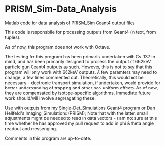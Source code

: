 # PRISM_Sim-Data_Analysis
Matlab code for data analysis of PRISM_Sim Geant4 output files

This code is responsbile for processing outputs from Geant4 (in text, from tuples).

As of now, this program does not work with Octave.

The testing for this program has been primarily undertaken with Cs-137 in mind, 
  and has been primarily designed to process the output of 662keV particle gun
  Geant4 outputs as such. However, this is not to say that this program will only
  work with 662keV outputs. A few paramters may need to change, a few lines commented
  out. 
  Theoretically, this would not be necessary - electronic transport simulation,
  if undertaken, would provide for better understanding of trapping and other
  non-uniform effects. As of now, they are compensated by isotope-specific algorithms.
  Immediate future work should/will involve segreagating these.
  
Use with outputs from my Single-Det_Simulations Geant4 program or Dan Hellfeld's
  Imaging_Simulations (PRISM); Note that with the latter, small adjustments might
  be needed to read in data vectors - I am not sure at this time whether he has 
  approved my pull request to add in phi & theta angle readout and messenging.
  
Comments in this program are up-to-date.

